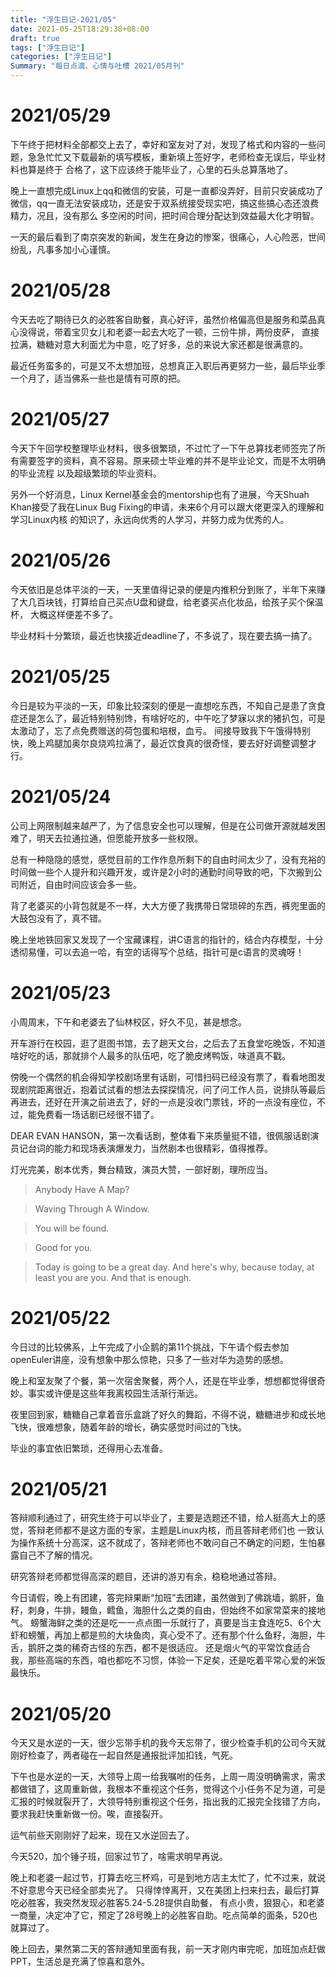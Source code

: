 ```yaml
---
title: "浮生日记-2021/05"
date: 2021-05-25T18:29:38+08:00
draft: true
tags: ["浮生日记"]
categories: ["浮生日记"]
Summary: "每日点滴、心情与吐槽 2021/05月刊"
---
```

# 2021/05/29

下午终于把材料全部都交上去了，幸好和室友对了对，发现了格式和内容的一些问题，急急忙忙又下载最新的填写模板，重新填上签好字，老师检查无误后，毕业材料也算是终于
合格了，这下应该终于能毕业了，心里的石头总算落地了。

晚上一直想完成Linux上qq和微信的安装，可是一直都没弄好，目前只安装成功了微信，qq一直无法安装成功，还是安于双系统接受现实吧，搞这些搞心态还浪费精力，况且，没有那么
多空闲的时间，把时间合理分配达到效益最大化才明智。

一天的最后看到了南京突发的新闻，发生在身边的惨案，很痛心，人心险恶，世间纷乱，凡事多加小心谨慎。

# 2021/05/28

今天去吃了期待已久的必胜客自助餐，真心好评，虽然价格偏高但是服务和菜品真心没得说，带着宝贝女儿和老婆一起去大吃了一顿，三份牛排，两份皮萨，
直接拉满，糖糖对意大利面尤为中意，吃了好多，总的来说大家还都是很满意的。

最近任务蛮多的，可是又不太想加班，总想真正入职后再更努力一些，最后毕业季一个月了，适当佛系一些也是情有可原的把。

# 2021/05/27

今天下午回学校整理毕业材料，很多很繁琐，不过忙了一下午总算找老师签完了所有需要签字的资料，真不容易。原来硕士毕业难的并不是毕业论文，而是不太明确的毕业流程
以及超级繁琐的毕业资料。

另外一个好消息，Linux Kernel基金会的mentorship也有了进展，今天Shuah Khan接受了我在Linux Bug Fixing的申请，未来6个月可以跟大佬更深入的理解和学习Linux内核
的知识了，永远向优秀的人学习，并努力成为优秀的人。

# 2021/05/26

今天依旧是总体平淡的一天，一天里值得记录的便是内推积分到账了，半年下来赚了大几百块钱，打算给自己买点U盘和键盘，给老婆买点化妆品，给孩子买个保温杯，
大概这样便差不多了。

毕业材料十分繁琐，最近也快接近deadline了，不多说了，现在要去搞一搞了。

# 2021/05/25

今日是较为平淡的一天，印象比较深刻的便是一直想吃东西，不知自己是患了贪食症还是怎么了，最近特别特别馋，有啥好吃的，中午吃了梦寐以求的猪扒包，可是太激动了，忘了点免费赠送的荷包蛋和培根，血亏。
间接导致我下午饿得特别快，晚上鸡腿加奥尔良烧鸡拉满了，最近饮食真的很奇怪，要去好好调整调整才行。

# 2021/05/24

公司上网限制越来越严了，为了信息安全也可以理解，但是在公司做开源就越发困难了，明天去拉通拉通，但愿能开放多一些权限。

总有一种隐隐的感觉，感觉目前的工作作息所剩下的自由时间太少了，没有充裕的时间做一些个人提升和兴趣开发，或许是2小时的通勤时间导致的吧，下次搬到公司附近，自由时间应该会多一些。

背了老婆买的小背包就是不一样，大大方便了我携带日常琐碎的东西，裤兜里面的大鼓包没有了，真不错。

晚上坐地铁回家又发现了一个宝藏课程，讲C语言的指针的，结合内存模型，十分透彻易懂，可以去追一哈，有空的话得写个总结，指针可是c语言的灵魂呀！

# 2021/05/23

小周周末，下午和老婆去了仙林校区，好久不见，甚是想念。

开车游行在校园，逛了逛图书馆，去了趟天文台，之后去了五食堂吃晚饭，不知道啥好吃的话，那就排个人最多的队伍吧，吃了脆皮烤鸭饭，味道真不戳。

傍晚一个偶然的机会得知学校剧场里有话剧，可惜扫码已经没有票了，看看地图发现剧院距离很近，抱着试试看的想法去探探情况，问了问工作人员，说排队等最后再进去，还好在开演之前进去了，好的一点是没收门票钱，坏的一点没有座位，不过，能免费看一场话剧已经很不错了。

DEAR EVAN HANSON，第一次看话剧，整体看下来质量挺不错，很佩服话剧演员记台词的能力和现场表演爆发力，当然剧本也很精彩，值得推荐。

灯光完美，剧本优秀，舞台精致，演员大赞，一部好剧，理所应当。

>Anybody Have A Map?

>Waving Through A Window.

>You will be found.

>Good for you.

>Today is going to be a great day. And here's why, because today, at least you are you. And that is enough.


# 2021/05/22

今日过的比较佛系，上午完成了小企鹅的第11个挑战，下午请个假去参加openEuler讲座，没有想象中那么惊艳，只多了一些对华为造势的感想。

晚上和室友聚了个餐，第一次宿舍聚餐，两个人，还是在毕业季，想想都觉得很奇妙。事实或许便是这些年我离校园生活渐行渐远。

夜里回到家，糖糖自己拿着音乐盒跳了好久的舞蹈，不得不说，糖糖进步和成长地飞快，很难想象，随着年龄的增长，确实感觉时间过的飞快。

毕业的事宜依旧繁琐，还得用心去准备。

# 2021/05/21

答辩顺利通过了，研究生终于可以毕业了，主要是选题还不错，给人挺高大上的感觉，答辩老师都不是这方面的专家，主题是Linux内核，而且答辩老师们也
一致认为操作系统十分高深，这不就成了，答辩老师也不敢问自己不确定的问题，生怕暴露自己不了解的情况。

研究答辩老师都觉得高深的题目，还讲的游刃有余，稳稳地通过答辩。

今日请假，晚上有团建，答完辩果断“加班”去团建，虽然做到了佛跳墙，鹅肝，鱼籽，刺身，牛排，鳗鱼，鳕鱼，海胆什么之类的自由，但始终不如家常菜来的接地气。
螃蟹海鲜之类的还是吃一一点点图一乐就行了，真要是当主食连吃5、6个大虾和螃蟹，再加上都是煎的大块鱼肉，真心受不了。还有那个什么鱼籽，海胆，牛舌，鹅肝之类的稀奇古怪的东西，都不是很适应。
还是烟火气的平常饮食适合我，那些高端的东西，咱也都吃不习惯，体验一下足矣，还是吃着平常心爱的米饭最快乐。


# 2021/05/20

今天又是水逆的一天，很少忘带手机的我今天忘带了，很少检查手机的公司今天就刚好检查了，两者碰在一起自然是通报批评加扣钱，气死。

下午也是水逆的一天，大领导上周一给我嘱咐的任务，上周一周没明确需求，需求都做错了，这周重新做，我根本不重视这个任务，觉得这个小任务不足为道，可是汇报的时候就裂开了，大领导特别重视这个任务，指出我的汇报完全找错了方向，要求我赶快重新做一份。唉，直接裂开。

运气前些天刚刚好了起来，现在又水逆回去了。

今天520，加个锤子班，回家过节了，啥需求明早再说。

晚上和老婆一起过节，打算去吃三杯鸡，可是到地方店主太忙了，忙不过来，就说不好意思今天已经全部卖光了。
只得悻悻离开，又在美团上扫来扫去，最后打算吃必胜客，我突然发现必胜客5.24-5.28提供自助餐，
有点小贵，狠狠心，和老婆一商量，决定冲了它，预定了28号晚上的必胜客自助。吃点简单的面条，520也就算过了。

晚上回去，果然第二天的答辩通知里面有我，前一天才刚内审完呢，加班加点赶做PPT，生活总是充满了惊喜和意外。